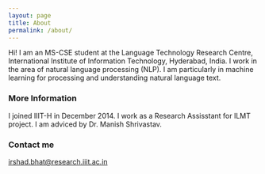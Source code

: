 ```yaml
---
layout: page
title: About
permalink: /about/
---
```


Hi! I am an MS-CSE student at the Language Technology Research Centre, International Institute of Information Technology, Hyderabad, India. I work in the area of natural language processing (NLP). I am particularly in machine learning for processing and understanding natural language text.

### More Information

I joined IIIT-H in December 2014. I work as a Research Assisstant for ILMT project. I am adviced by Dr. Manish Shrivastav.

### Contact me

[irshad.bhat@research.iiit.ac.in](mailto:irshad.bhat@research.iiit.ac.in)

